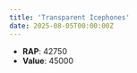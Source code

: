 ```yaml
---
title: 'Transparent Icephones'
date: 2025-08-05T00:00:00Z
---
```

- **RAP**: 42750
- **Value**: 45000

